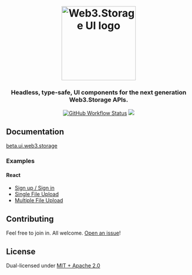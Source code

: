 <h1 align="center">
  <a href="https://beta.ui.web3.storage"><img width="202" src="https://bafybeibgtocen46y5pdlnu3pdxxfznmri33ybz55gz3imdigr5nldkkedm.ipfs.w3s.link/w3ui-logo-rounded.png" alt="Web3.Storage UI logo" /></a>
</h1>

<h3 align="center">Headless, type-safe, UI components for the next generation Web3.Storage APIs.</h3>

<p align="center">
  <a href="https://github.com/web3-storage/w3ui/actions/workflows/test.yaml"><img alt="GitHub Workflow Status" src="https://img.shields.io/github/workflow/status/web3-storage/w3ui/Test?style=for-the-badge" /></a>
  <a href="https://discord.com/channels/806902334369824788/864892166470893588"><img src="https://img.shields.io/badge/chat-discord?style=for-the-badge&logo=discord&label=discord&logoColor=ffffff&color=7389D8" /></a>
</p>

## Documentation

[beta.ui.web3.storage](https://beta.ui.web3.storage)

### Examples

#### React

* [Sign up / Sign in](examples/react/sign-up-in)
* [Single File Upload](examples/react/file-upload)
* [Multiple File Upload](examples/react/multi-file-upload)

## Contributing

Feel free to join in. All welcome. [Open an issue](https://github.com/web3-storage/w3ui/issues)!

## License

Dual-licensed under [MIT + Apache 2.0](https://github.com/web3-storage/w3ui/blob/main/LICENSE.md)
